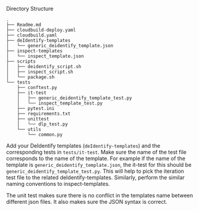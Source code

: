 Directory Structure 
```
.
├── Readme.md
├── cloudbuild-deploy.yaml
├── cloudbuild.yaml
├── deIdentify-templates
│   └── generic_deidentify_template.json
├── inspect-templates
│   └── inspect_template.json
├── scripts
│   ├── deidentify_script.sh
│   ├── inspect_script.sh
│   └── package.sh
└── tests
    ├── conftest.py
    ├── it-test
    │   ├── generic_deidentify_template_test.py
    │   └── inspect_template_test.py
    ├── pytest.ini
    ├── requirements.txt
    ├── unittest
    │   └── dlp_test.py
    └── utils
        └── common.py
````

Add your DeIdentify templates (`deIdentify-templates`) and the corresponding tests in `tests/it-test`. Make sure the name of the test file corresponds to the name of the template. For example if the name of the template is `generic_deidentify_template.json`, the it-test for this should be `generic_deidentify_template_test.py`. This will help to pick the iteration test file to the related deIdentify-templates. Similarly, perform the similar naming conventions to inspect-templates.

The unit test makes sure there is no conflict in the templates name between different json files. It also makes sure the JSON syntax is correct.

